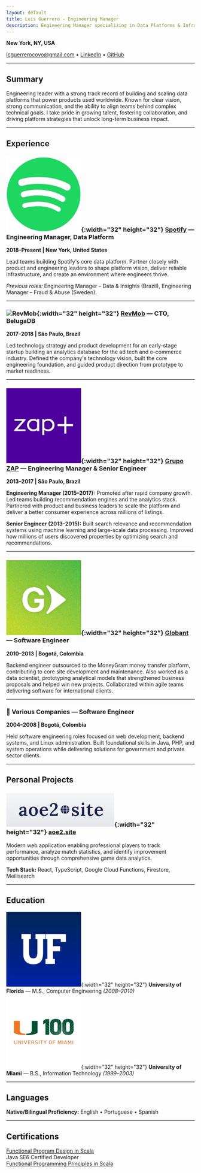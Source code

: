 ```yaml
---
layout: default
title: Luis Guerrero - Engineering Manager
description: Engineering Manager specializing in Data Platforms & Infrastructure, Building Teams & Scalable Systems
---
```


**New York, NY, USA**

[lcguerrerocovo@gmail.com](mailto:lcguerrerocovo@gmail.com) • [LinkedIn](https://www.linkedin.com/in/luiscarlosguerrero) • [GitHub](https://github.com/lcguerrerocovo)

---

## Summary
Engineering leader with a strong track record of building and scaling data platforms that power products used worldwide. Known for clear vision, strong communication, and the ability to align teams behind complex technical goals. I take pride in growing talent, fostering collaboration, and driving platform strategies that unlock long-term business impact.

---

## Experience

### ![Spotify](assets/img/spotify.jpeg){:width="32" height="32"} [Spotify](https://investors.spotify.com/home/default.aspx) — Engineering Manager, Data Platform 
**2018–Present | New York, United States**

Lead teams building Spotify's core data platform. Partner closely with product and engineering leaders to shape platform vision, deliver reliable infrastructure, and create an environment where engineers thrive.

*Previous roles:* Engineering Manager – Data & Insights (Brazil), Engineering Manager – Fraud & Abuse (Sweden).

---

### ![RevMob](assets/img/revmob.avif){:width="32" height="32"} [RevMob](https://www.crunchbase.com/organization/revmob) — CTO, BelugaDB
**2017–2018 | São Paulo, Brazil**

Led technology strategy and product development for an early-stage startup building an analytics database for the ad tech and e-commerce industry. Defined the company's technology vision, built the core engineering foundation, and guided product direction from prototype to market readiness.

---

### ![Grupo ZAP](assets/img/zapmais_logo.jpeg){:width="32" height="32"} [Grupo ZAP](https://www.crunchbase.com/organization/grupo-zap) — Engineering Manager & Senior Engineer
**2013–2017 | São Paulo, Brazil**

**Engineering Manager (2015–2017):** Promoted after rapid company growth. Led teams building recommendation engines and the analytics stack. Partnered with product and business leaders to scale the platform and deliver a better consumer experience across millions of listings.

**Senior Engineer (2013–2015):** Built search relevance and recommendation systems using machine learning and large-scale data processing. Improved how millions of users discovered properties by optimizing search and recommendations.

---

### ![Globant](assets/img/globant_logo.jpeg){:width="32" height="32"} [Globant](https://investors.globant.com/overview) — Software Engineer
**2010–2013 | Bogotá, Colombia**

Backend engineer outsourced to the MoneyGram money transfer platform, contributing to core site development and maintenance. Also worked as a data scientist, prototyping analytical models that strengthened business proposals and helped win new projects. Collaborated within agile teams delivering software for international clients.

---

### 💼 Various Companies — Software Engineer
**2004–2008 | Bogotá, Colombia**

Held software engineering roles focused on web development, backend systems, and Linux administration. Built foundational skills in Java, PHP, and system operations while delivering solutions for government and private sector clients.

---

## Personal Projects

### ![aoe2.site](assets/img/aoe2site-logo.png){:width="32" height="32"} [aoe2.site](https://aoe2.site)
Modern web application enabling professional players to track performance, analyze match statistics, and identify improvement opportunities through comprehensive game data analytics.

**Tech Stack:** React, TypeScript, Google Cloud Functions, Firestore, Meilisearch

---

## Education

![University of Florida](assets/img/uflorida_logo.jpeg){:width="32" height="32"} **University of Florida** — M.S., Computer Engineering *(2008–2010)*  
![University of Miami](assets/img/universityofmiami_logo.jpeg){:width="32" height="32"} **University of Miami** — B.S., Information Technology *(1999–2003)*

---

## Languages

**Native/Bilingual Proficiency:** English • Portuguese • Spanish

---

## Certifications

[Functional Program Design in Scala](https://www.coursera.org/account/accomplishments/certificate/Y3GGV8HHKSEV)  
Java SE6 Certified Developer  
[Functional Programming Principles in Scala](https://www.coursera.org/account/accomplishments/certificate/9J4SKEQPF9AH)
